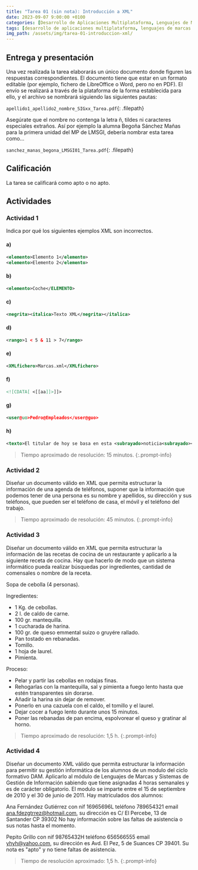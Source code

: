 ```yaml
---
title: "Tarea 01 (sin nota): Introducción a XML"
date: 2023-09-07 9:00:00 +0100
categories: [Desarrollo de Aplicaciones Multiplataforma, Lenguajes de Marcas y Sistemas de Gestión de Información]
tags: [desarrollo de aplicaciones multiplataforma, lenguajes de marcas y sistemas de gestión de información, administración de sistemas informáticos de red, desarrollo de aplicaciones web]
img_path: /assets/img/tarea-01-introduccion-xml/
---
```


## Entrega y presentación

Una vez realizada la tarea elaborarás un único documento donde figuren las respuestas correspondientes. El documento tiene que estar en un formato editable (por ejemplo, fichero de LibreOffice o Word, pero no en PDF).  El envío se realizará a través de la plataforma de la forma establecida para ello, y el archivo se nombrará siguiendo las siguientes pautas:

`apellido1_apellido2_nombre_SIGxx_Tarea.pdf`{: .filepath}

Asegúrate que el nombre no contenga la letra ñ, tildes ni caracteres especiales extraños. Así por ejemplo la alumna Begoña Sánchez Mañas para la primera unidad del MP de LMSGI, debería nombrar esta tarea como...

`sanchez_manas_begona_LMSGI01_Tarea.pdf`{: .filepath}

## Calificación

La tarea se calificará como apto o no apto.

## Actividades

### Actividad 1

Indica por qué  los siguientes ejemplos XML son incorrectos.

#### a)

```xml
<elemento>Elemento 1</elemento>
<elemento>Elemento 2</elemento>
```

#### b)

```xml
<elemento>Coche</ELEMENTO>
```

#### c)

```xml
<negrita><italica>Texto XML</negrita></italica>
```

#### d)

```xml
<rango>1 < 5 & 11 > 7</rango>
```

#### e)

```xml
<XMLfichero>Marcas.xml</XMLfichero>
```

#### f)

```xml
<![CDATA[ <[[aa]]>]]>
```

#### g)

```xml
<user@uo>Pedro@Empleados</user@guo>
```

#### h)

```xml
<texto>El titular de hoy se basa en esta <subrayado>noticia<subrayado></texto>
```

> Tiempo aproximado de resolución: 15 minutos.
{:.prompt-info}

### Actividad 2

Diseñar un documento válido en XML que permita estructurar la información de una agenda de teléfonos, suponer que la información que podemos tener de una persona es su nombre y apellidos, su dirección y sus teléfonos, que pueden ser el teléfono de casa, el móvil y el teléfono del trabajo.

> Tiempo aproximado de resolución: 45 minutos.
{:.prompt-info}

### Actividad 3

Diseñar un documento válido en XML que permita estructurar la información de las recetas de cocina de un restaurante y aplicarlo a la siguiente receta de cocina. Hay que hacerlo de modo que un sistema informático pueda realizar búsquedas por ingredientes, cantidad de comensales o nombre de la receta.

Sopa de cebolla (4 personas).

Ingredientes:

- 1 Kg. de cebollas.
- 2 l. de caldo de carne.
- 100 gr. mantequilla.
- 1 cucharada de harina.
- 100 gr. de queso emmental suizo o gruyére rallado.
- Pan tostado en rebanadas.
- Tomillo.
- 1 hoja de laurel.
- Pimienta.

Proceso:

- Pelar y partir las cebollas en rodajas finas.
- Rehogarlas con la mantequilla, sal y pimienta a fuego lento hasta que estén transparentes sin dorarse.
- Añadir la harina sin dejar de remover.
- Ponerlo en una cazuela con el caldo, el tomillo y el laurel.
- Dejar cocer a fuego lento durante unos 15 minutos.
- Poner las rebanadas de pan encima, espolvorear el queso y gratinar al horno.

> Tiempo aproximado de resolución: 1,5 h.
{:.prompt-info}

### Actividad 4

Diseñar un documento XML válido que permita estructurar la información para permitir su gestión informática de los alumnos de un modulo del ciclo formativo DAM. Aplicarlo al módulo de Lenguajes de Marcas y Sistemas de Gestión de Información sabiendo que tiene asignadas 4 horas semanales y es de carácter obligatorio. El modulo se imparte entre el 15 de septiembre de 2010 y el 30 de junio de 2011. Hay matriculados dos alumnos:

Ana Fernández Gutiérrez con nif 16965696L teléfono 789654321 email <ana.fdezgtrrez@hotmail.com>, su dirección es C/ El Percebe, 13 de Santander CP 39302 No hay información sobre las faltas de asistencia o sus notas hasta el momento.

Pepito Grillo con nif 98765432H teléfono 656566555 email <yhyh@yahoo.com>, su dirección es Avd. El Pez, 5 de Suances CP 39401. Su nota es "apto" y no tiene faltas de asistencia.

> Tiempo de resolución aproximado: 1,5 h.
{:.prompt-info}
